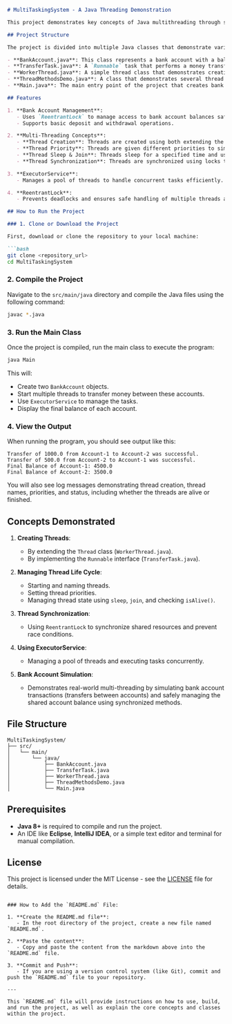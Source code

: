 ```markdown
# MultiTaskingSystem - A Java Threading Demonstration

This project demonstrates key concepts of Java multithreading through several tasks such as thread creation, thread synchronization, priority handling, using thread pools, and managing shared resources. The project is designed to give you a deeper understanding of how threads operate in Java and how you can use them to improve performance and resource management.

## Project Structure

The project is divided into multiple Java classes that demonstrate various threading concepts:

- **BankAccount.java**: This class represents a bank account with a balance and provides synchronized methods for deposits and withdrawals using `ReentrantLock`.
- **TransferTask.java**: A `Runnable` task that performs a money transfer between two bank accounts, demonstrating thread coordination and synchronization.
- **WorkerThread.java**: A simple thread class that demonstrates creating, starting, naming, and managing threads.
- **ThreadMethodsDemo.java**: A class that demonstrates several thread management methods including thread naming, priority setting, sleep, join, and checking if a thread is alive.
- **Main.java**: The main entry point of the project that creates bank accounts and transfers money between them using an `ExecutorService`, demonstrating thread pools.

## Features

1. **Bank Account Management**:
   - Uses `ReentrantLock` to manage access to bank account balances safely from multiple threads.
   - Supports basic deposit and withdrawal operations.

2. **Multi-Threading Concepts**:
   - **Thread Creation**: Threads are created using both extending the `Thread` class and implementing the `Runnable` interface.
   - **Thread Priority**: Threads are given different priorities to simulate different work loads.
   - **Thread Sleep & Join**: Threads sleep for a specified time and use the `join()` method to wait for other threads to complete.
   - **Thread Synchronization**: Threads are synchronized using locks to prevent race conditions when accessing shared resources.

3. **ExecutorService**:
   - Manages a pool of threads to handle concurrent tasks efficiently.

4. **ReentrantLock**:
   - Prevents deadlocks and ensures safe handling of multiple threads accessing shared resources by locking and unlocking in a controlled manner.

## How to Run the Project

### 1. Clone or Download the Project

First, download or clone the repository to your local machine:

```bash
git clone <repository_url>
cd MultiTaskingSystem
```

### 2. Compile the Project

Navigate to the `src/main/java` directory and compile the Java files using the following command:

```bash
javac *.java
```

### 3. Run the Main Class

Once the project is compiled, run the main class to execute the program:

```bash
java Main
```

This will:
- Create two `BankAccount` objects.
- Start multiple threads to transfer money between these accounts.
- Use `ExecutorService` to manage the tasks.
- Display the final balance of each account.

### 4. View the Output

When running the program, you should see output like this:

```
Transfer of 1000.0 from Account-1 to Account-2 was successful.
Transfer of 500.0 from Account-2 to Account-1 was successful.
Final Balance of Account-1: 4500.0
Final Balance of Account-2: 3500.0
```

You will also see log messages demonstrating thread creation, thread names, priorities, and status, including whether the threads are alive or finished.

## Concepts Demonstrated

1. **Creating Threads**:
   - By extending the `Thread` class (`WorkerThread.java`).
   - By implementing the `Runnable` interface (`TransferTask.java`).

2. **Managing Thread Life Cycle**:
   - Starting and naming threads.
   - Setting thread priorities.
   - Managing thread state using `sleep`, `join`, and checking `isAlive()`.

3. **Thread Synchronization**:
   - Using `ReentrantLock` to synchronize shared resources and prevent race conditions.

4. **Using ExecutorService**:
   - Managing a pool of threads and executing tasks concurrently.

5. **Bank Account Simulation**:
   - Demonstrates real-world multi-threading by simulating bank account transactions (transfers between accounts) and safely managing the shared account balance using synchronized methods.

## File Structure

```
MultiTaskingSystem/
├── src/
│   └── main/
│       └── java/
│           ├── BankAccount.java
│           ├── TransferTask.java
│           ├── WorkerThread.java
│           ├── ThreadMethodsDemo.java
│           └── Main.java
```

## Prerequisites

- **Java 8+** is required to compile and run the project.
- An IDE like **Eclipse**, **IntelliJ IDEA**, or a simple text editor and terminal for manual compilation.

## License

This project is licensed under the MIT License - see the [LICENSE](LICENSE) file for details.
```

### How to Add the `README.md` File:

1. **Create the README.md file**:
   - In the root directory of the project, create a new file named `README.md`.

2. **Paste the content**:
   - Copy and paste the content from the markdown above into the `README.md` file.

3. **Commit and Push**:
   - If you are using a version control system (like Git), commit and push the `README.md` file to your repository.

---

This `README.md` file will provide instructions on how to use, build, and run the project, as well as explain the core concepts and classes within the project.
